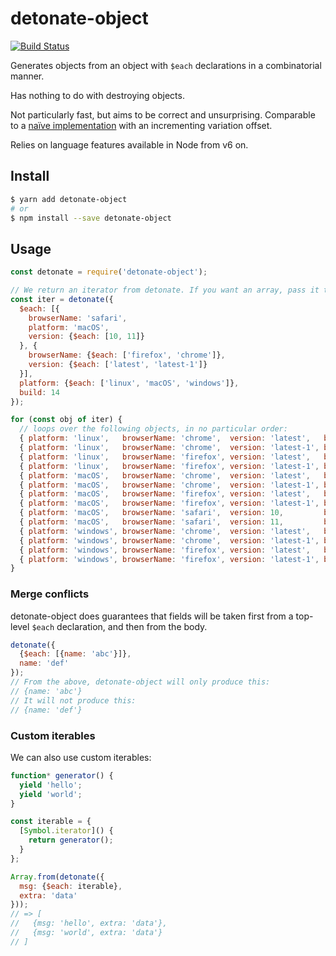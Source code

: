 detonate-object
===============

[![Build Status](https://travis-ci.org/mixmaxhq/detonate-object.svg?branch=master)](https://travis-ci.org/mixmaxhq/detonate-object)

Generates objects from an object with `$each` declarations in a combinatorial manner.

Has nothing to do with destroying objects.

Not particularly fast, but aims to be correct and unsurprising. Comparable to a
[naïve implementation][naive] with an incrementing variation offset.

Relies on language features available in Node from v6 on.

Install
-------

```sh
$ yarn add detonate-object
# or
$ npm install --save detonate-object
```

Usage
-----

```js
const detonate = require('detonate-object');

// We return an iterator from detonate. If you want an array, pass it to `Array.from`.
const iter = detonate({
  $each: [{
    browserName: 'safari',
    platform: 'macOS',
    version: {$each: [10, 11]}
  }, {
    browserName: {$each: ['firefox', 'chrome']},
    version: {$each: ['latest', 'latest-1']}
  }],
  platform: {$each: ['linux', 'macOS', 'windows']},
  build: 14
});

for (const obj of iter) {
  // loops over the following objects, in no particular order:
  { platform: 'linux',   browserName: 'chrome',  version: 'latest',   build: 14}
  { platform: 'linux',   browserName: 'chrome',  version: 'latest-1', build: 14}
  { platform: 'linux',   browserName: 'firefox', version: 'latest',   build: 14}
  { platform: 'linux',   browserName: 'firefox', version: 'latest-1', build: 14}
  { platform: 'macOS',   browserName: 'chrome',  version: 'latest',   build: 14}
  { platform: 'macOS',   browserName: 'chrome',  version: 'latest-1', build: 14}
  { platform: 'macOS',   browserName: 'firefox', version: 'latest',   build: 14}
  { platform: 'macOS',   browserName: 'firefox', version: 'latest-1', build: 14}
  { platform: 'macOS',   browserName: 'safari',  version: 10,         build: 14}
  { platform: 'macOS',   browserName: 'safari',  version: 11,         build: 14}
  { platform: 'windows', browserName: 'chrome',  version: 'latest',   build: 14}
  { platform: 'windows', browserName: 'chrome',  version: 'latest-1', build: 14}
  { platform: 'windows', browserName: 'firefox', version: 'latest',   build: 14}
  { platform: 'windows', browserName: 'firefox', version: 'latest-1', build: 14}
}
```

### Merge conflicts

detonate-object does guarantees that fields will be taken first from a top-level `$each` declaration, and then from the body.

```js
detonate({
  {$each: [{name: 'abc'}]},
  name: 'def'
});
// From the above, detonate-object will only produce this:
// {name: 'abc'}
// It will not produce this:
// {name: 'def'}
```

### Custom iterables

We can also use custom iterables:

```js
function* generator() {
  yield 'hello';
  yield 'world';
}

const iterable = {
  [Symbol.iterator]() {
    return generator();
  }
};

Array.from(detonate({
  msg: {$each: iterable},
  extra: 'data'
}));
// => [
//   {msg: 'hello', extra: 'data'},
//   {msg: 'world', extra: 'data'}
// ]
```

[naive]: https://github.com/mixmaxhq/detonate-object/blob/master/benchmarks/naive.js
